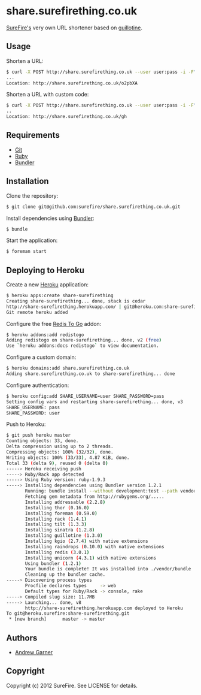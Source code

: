 # share.surefirething.co.uk

[SureFire's][surefire] very own URL shortener based on [guillotine].


## Usage

Shorten a URL:

```sh
$ curl -X POST http://share.surefirething.co.uk --user user:pass -i -F"url=https://github.com/surefire/share.surefirething.co.uk"
...
Location: http://share.surefirething.co.uk/o2pbXA
```

Shorten a URL with custom code:

```sh
$ curl -X POST http://share.surefirething.co.uk --user user:pass -i -F"url=https://github.com/surefire/surefirething.co.uk" -F"code=gh"
..
Location: http://share.surefirething.co.uk/gh
```


## Requirements

* [Git]
* [Ruby]
* [Bundler]


## Installation

Clone the repository:

```sh
$ git clone git@github.com:surefire/share.surefirething.co.uk.git
```

Install dependencies using [Bundler]:

```sh
$ bundle
```

Start the application:

```sh
$ foreman start
```

## Deploying to Heroku

Create a new [Heroku] application:

```sh
$ heroku apps:create share-surefirething
Creating share-surefirething... done, stack is cedar
http://share-surefirething.herokuapp.com/ | git@heroku.com:share-surefirething.git
Git remote heroku added
```

Configure the free [Redis To Go][redistogo] addon:

```sh
$ heroku addons:add redistogo
Adding redistogo on share-surefirething... done, v2 (free)
Use `heroku addons:docs redistogo` to view documentation.
```

Configure a custom domain:

```sh
$ heroku domains:add share.surefirething.co.uk
Adding share.surefirething.co.uk to share-surefirething... done
```

Configure authentication:

```sh
$ heroku config:add SHARE_USERNAME=user SHARE_PASSWORD=pass
Setting config vars and restarting share-surefirething... done, v3
SHARE_USERNAME: pass
SHARE_PASSWORD: user
```

Push to Heroku:

```sh
$ git push heroku master
Counting objects: 33, done.
Delta compression using up to 2 threads.
Compressing objects: 100% (32/32), done.
Writing objects: 100% (33/33), 4.87 KiB, done.
Total 33 (delta 9), reused 0 (delta 0)
-----> Heroku receiving push
-----> Ruby/Rack app detected
-----> Using Ruby version: ruby-1.9.3
-----> Installing dependencies using Bundler version 1.2.1
       Running: bundle install --without development:test --path vendor/bundle --binstubs bin/ --deployment
       Fetching gem metadata from http://rubygems.org/.....
       Installing addressable (2.2.8)
       Installing thor (0.16.0)
       Installing foreman (0.59.0)
       Installing rack (1.4.1)
       Installing tilt (1.3.3)
       Installing sinatra (1.2.8)
       Installing guillotine (1.3.0)
       Installing kgio (2.7.4) with native extensions
       Installing raindrops (0.10.0) with native extensions
       Installing redis (3.0.1)
       Installing unicorn (4.3.1) with native extensions
       Using bundler (1.2.1)
       Your bundle is complete! It was installed into ./vendor/bundle
       Cleaning up the bundler cache.
-----> Discovering process types
       Procfile declares types     -> web
       Default types for Ruby/Rack -> console, rake
-----> Compiled slug size: 11.7MB
-----> Launching... done, v8
       http://share-surefirething.herokuapp.com deployed to Heroku
To git@heroku.surefire:share-surefirething.git
 * [new branch]      master -> master
```


## Authors

- [Andrew Garner](http://github.com/andrewgarner/)


## Copyright

Copyright (c) 2012 SureFire. See LICENSE for details.


[surefire]: http://surefirething.co.uk/
[git]: http://git-scm.com/
[ruby]: http://www.ruby-lang.org/
[bundler]: http://gembundler.com/
[foreman]: http://ddollar.github.com/foreman/
[guillotine]: http://techno-weenie.net/guillotine/
[heroku]: http://www.heroku.com/
[redistogo]: https://addons.heroku.com/redistogo/
